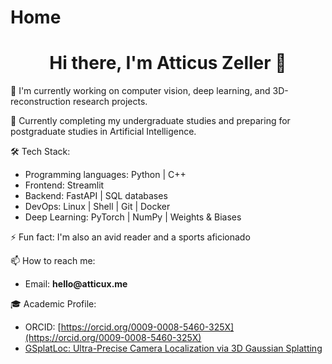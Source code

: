 # Home

<h1 align="center">Hi there, I'm Atticus Zeller 👋</h1>

🔭 I'm currently working on computer vision, deep learning, and 3D-reconstruction research projects.

🌱 Currently completing my undergraduate studies and preparing for postgraduate studies in Artificial Intelligence.

🛠️ Tech Stack:

* Programming languages: Python | C++
* Frontend: Streamlit
* Backend: FastAPI | SQL databases
* DevOps: Linux | Shell | Git | Docker
* Deep Learning: PyTorch | NumPy | Weights & Biases

⚡ Fun fact: I'm also an avid reader and a sports aficionado

📫 How to reach me:

* Email: __hello@atticux.me__

🎓 Academic Profile:

* ORCID: [https://orcid.org/0009-0008-5460-325X](https://orcid.org/0009-0008-5460-325X)
* [GSplatLoc: Ultra-Precise Camera Localization via 3D Gaussian Splatting](https://arxiv.org/abs/2412.20056)
